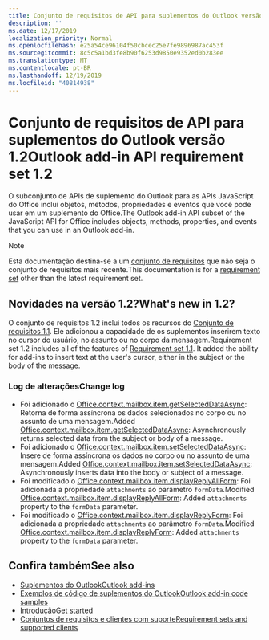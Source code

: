 ```yaml
---
title: Conjunto de requisitos de API para suplementos do Outlook versão 1.2
description: ''
ms.date: 12/17/2019
localization_priority: Normal
ms.openlocfilehash: e25a54ce96104f50cbcec25e7fe9896987ac453f
ms.sourcegitcommit: 8c5c5a1bd3fe8b90f6253d9850e9352ed0b283ee
ms.translationtype: MT
ms.contentlocale: pt-BR
ms.lasthandoff: 12/19/2019
ms.locfileid: "40814938"
---
```

# <a name="outlook-add-in-api-requirement-set-12"></a><span data-ttu-id="6dcc8-102">Conjunto de requisitos de API para suplementos do Outlook versão 1.2</span><span class="sxs-lookup"><span data-stu-id="6dcc8-102">Outlook add-in API requirement set 1.2</span></span>

<span data-ttu-id="6dcc8-103">O subconjunto de APIs de suplemento do Outlook para as APIs JavaScript do Office inclui objetos, métodos, propriedades e eventos que você pode usar em um suplemento do Office.</span><span class="sxs-lookup"><span data-stu-id="6dcc8-103">The Outlook add-in API subset of the JavaScript API for Office includes objects, methods, properties, and events that you can use in an Outlook add-in.</span></span>

> [!NOTE]
> <span data-ttu-id="6dcc8-104">Esta documentação destina-se a um [conjunto de requisitos](/office/dev/add-ins/reference/requirement-sets/outlook-api-requirement-sets) que não seja o conjunto de requisitos mais recente.</span><span class="sxs-lookup"><span data-stu-id="6dcc8-104">This documentation is for a [requirement set](/office/dev/add-ins/reference/requirement-sets/outlook-api-requirement-sets) other than the latest requirement set.</span></span> 

## <a name="whats-new-in-12"></a><span data-ttu-id="6dcc8-105">Novidades na versão 1.2?</span><span class="sxs-lookup"><span data-stu-id="6dcc8-105">What's new in 1.2?</span></span>

<span data-ttu-id="6dcc8-p101">O conjunto de requisitos 1.2 inclui todos os recursos do [Conjunto de requisitos 1.1](../requirement-set-1.1/outlook-requirement-set-1.1.md). Ele adicionou a capacidade de os suplementos inserirem texto no cursor do usuário, no assunto ou no corpo da mensagem.</span><span class="sxs-lookup"><span data-stu-id="6dcc8-p101">Requirement set 1.2 includes all of the features of [Requirement set 1.1](../requirement-set-1.1/outlook-requirement-set-1.1.md). It added the ability for add-ins to insert text at the user's cursor, either in the subject or the body of the message.</span></span>

### <a name="change-log"></a><span data-ttu-id="6dcc8-108">Log de alterações</span><span class="sxs-lookup"><span data-stu-id="6dcc8-108">Change log</span></span>

- <span data-ttu-id="6dcc8-109">Foi adicionado o [Office.context.mailbox.item.getSelectedDataAsync](office.context.mailbox.item.md#methods): Retorna de forma assíncrona os dados selecionados no corpo ou no assunto de uma mensagem.</span><span class="sxs-lookup"><span data-stu-id="6dcc8-109">Added [Office.context.mailbox.item.getSelectedDataAsync](office.context.mailbox.item.md#methods): Asynchronously returns selected data from the subject or body of a message.</span></span>
- <span data-ttu-id="6dcc8-110">Foi adicionado o [Office.context.mailbox.item.setSelectedDataAsync](office.context.mailbox.item.md#methods): Insere de forma assíncrona os dados no corpo ou no assunto de uma mensagem.</span><span class="sxs-lookup"><span data-stu-id="6dcc8-110">Added [Office.context.mailbox.item.setSelectedDataAsync](office.context.mailbox.item.md#methods): Asynchronously inserts data into the body or subject of a message.</span></span>
- <span data-ttu-id="6dcc8-111">Foi modificado o [Office.context.mailbox.item.displayReplyAllForm](office.context.mailbox.item.md#methods): Foi adicionada a propriedade `attachments` ao parâmetro `formData`.</span><span class="sxs-lookup"><span data-stu-id="6dcc8-111">Modified [Office.context.mailbox.item.displayReplyAllForm](office.context.mailbox.item.md#methods): Added `attachments` property to the `formData` parameter.</span></span>
- <span data-ttu-id="6dcc8-112">Foi modificado o [Office.context.mailbox.item.displayReplyForm](office.context.mailbox.item.md#methods): Foi adicionada a propriedade `attachments` ao parâmetro `formData`.</span><span class="sxs-lookup"><span data-stu-id="6dcc8-112">Modified [Office.context.mailbox.item.displayReplyForm](office.context.mailbox.item.md#methods): Added `attachments` property to the `formData` parameter.</span></span>

## <a name="see-also"></a><span data-ttu-id="6dcc8-113">Confira também</span><span class="sxs-lookup"><span data-stu-id="6dcc8-113">See also</span></span>

- [<span data-ttu-id="6dcc8-114">Suplementos do Outlook</span><span class="sxs-lookup"><span data-stu-id="6dcc8-114">Outlook add-ins</span></span>](/outlook/add-ins/)
- [<span data-ttu-id="6dcc8-115">Exemplos de código de suplementos do Outlook</span><span class="sxs-lookup"><span data-stu-id="6dcc8-115">Outlook add-in code samples</span></span>](https://developer.microsoft.com/outlook/gallery/?filterBy=Outlook,Samples,Add-ins)
- [<span data-ttu-id="6dcc8-116">Introdução</span><span class="sxs-lookup"><span data-stu-id="6dcc8-116">Get started</span></span>](/outlook/add-ins/quick-start)
- [<span data-ttu-id="6dcc8-117">Conjuntos de requisitos e clientes com suporte</span><span class="sxs-lookup"><span data-stu-id="6dcc8-117">Requirement sets and supported clients</span></span>](../../requirement-sets/outlook-api-requirement-sets.md)
